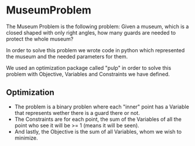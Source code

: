 # MuseumProblem
The Museum Problem is the following problem:
Given a museum, which is a closed shaped with only right angles, how many guards are needed to protect the whole museum?

In order to solve this problem we wrote code in python which represented the museum and the needed parameters for them.

We used an optimization package called "pulp" in order to solve this problem with Objective, Variables and Constraints we have defined.

## Optimization
* The problem is a binary problen where each "inner" point has a Variable that represents wether there is a guard there or not.
* The Constraints are for each point, the sum of the Variables of all the point who see it will be >= 1 (means it will be seen).
* And lastly, the Objective is the sum of all Variables, whom we wish to minimize.
